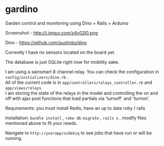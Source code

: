 gardino
=======

Garden control and monitoring using Dino + Rails + Arduino

Screenshot - http://i.imgur.com/z4v02l0.png

Dino - https://github.com/austinbv/dino

Currently I have no sensors located on the board yet.

The database is just SQLite right now for mobility sake.

I am using a sainsmart 8 channel relay.   You can check the configuration in `config/initializers/dino.rb` .  
All of the current code is in `app/controllers/relays_controller.rb` and `app/views/relays`.   
I am storing the state of the relays in the model and controlling the on and off with ajax post functions that 
load partials via 'turnoff' and 'turnon'.

Requirements:  you must install Redis, have an up to date ruby / rails

Installation:  `bundle install` , `rake db:migrate` , `rails s` , modify files mentioned above to fit your needs.   

Navigate to `http://yourapp/sidekiq` to see jobs that have run or will be running.   
